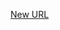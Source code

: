 



[New URL](../file-___home_harshil_Desktop_open-source_palisadoes_talawa_lib_views_after_auth_screens_feed_pinned_post_screen/)


